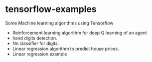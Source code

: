 # tensorflow-examples
Some Machine learning algorithms using Tensorflow
* Reinforcement learning algorithm for deep Q learning of an agent
* hand digits detection.
* Nn classifier for digits.
* Linear regression algorithm to predict house prices.
* Linear regression example

